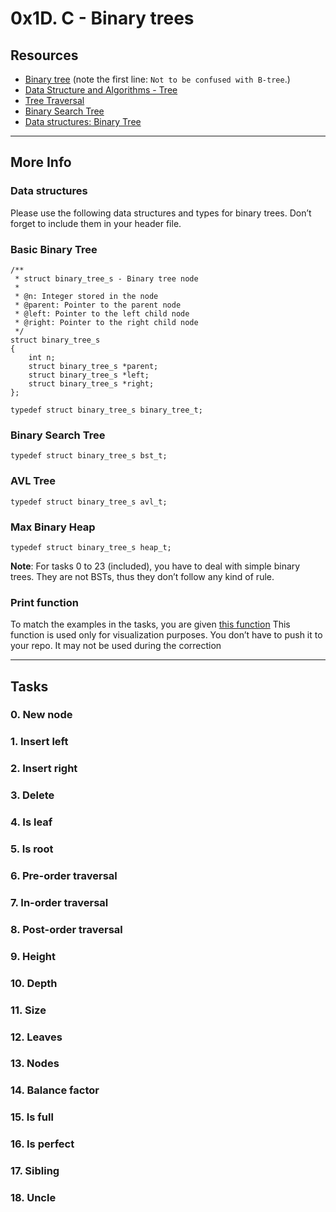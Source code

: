 # 0x1D. C - Binary trees

## Resources

- [Binary tree](https://en.wikipedia.org/wiki/Binary_tree) (note the first line: `Not to be confused with B-tree`.)
- [Data Structure and Algorithms - Tree](https://www.tutorialspoint.com/data_structures_algorithms/tree_data_structure.htm)
- [Tree Traversal](https://www.tutorialspoint.com/data_structures_algorithms/tree_traversal.htm)
- [Binary Search Tree](https://en.wikipedia.org/wiki/Binary_search_tree)
- [Data structures: Binary Tree](https://www.youtube.com/watch?v=H5JubkIy_p8)

---

## More Info

### Data structures

Please use the following data structures and types for binary trees. Don’t forget to include them in your header file.

### Basic Binary Tree

```text
/**
 * struct binary_tree_s - Binary tree node
 *
 * @n: Integer stored in the node
 * @parent: Pointer to the parent node
 * @left: Pointer to the left child node
 * @right: Pointer to the right child node
 */
struct binary_tree_s
{
    int n;
    struct binary_tree_s *parent;
    struct binary_tree_s *left;
    struct binary_tree_s *right;
};

typedef struct binary_tree_s binary_tree_t;
```

### Binary Search Tree

```text
typedef struct binary_tree_s bst_t;
```

### AVL Tree

```text
typedef struct binary_tree_s avl_t;
```

### Max Binary Heap

```text
typedef struct binary_tree_s heap_t;
```

**Note**: For tasks 0 to 23 (included), you have to deal with simple binary trees. They are not BSTs, thus they don’t follow any kind of rule.

### Print function

To match the examples in the tasks, you are given [this function](https://github.com/holbertonschool/0x1C.c)
This function is used only for visualization purposes. You don’t have to push it to your repo. It may not be used during the correction

---

## Tasks

### 0. New node

### 1. Insert left

### 2. Insert right

### 3. Delete

### 4. Is leaf

### 5. Is root

### 6. Pre-order traversal

### 7. In-order traversal

### 8. Post-order traversal

### 9. Height

### 10. Depth

### 11. Size

### 12. Leaves

### 13. Nodes

### 14. Balance factor

### 15. Is full

### 16. Is perfect

### 17. Sibling

### 18. Uncle
